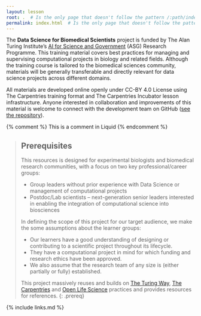 ```yaml
---
layout: lesson
root: .  # Is the only page that doesn't follow the pattern /:path/index.html
permalink: index.html  # Is the only page that doesn't follow the pattern /:path/index.html
---
```


<p>The <strong>Data Science for Biomedical Scientists</strong> project is funded by The Alan Turing Institute’s <a href="https://www.turing.ac.uk/research/asg">AI for Science and Government</a> (ASG) Research Programme.
This training material covers best practices for managing and supervising computational projects in biology and related fields.
Although the training course is tailored to the biomedical sciences community, materials will be generally transferable and directly relevant for data science projects across different domains.</p>

<p>All materials are developed online openly under CC-BY 4.0 License using The Carpentries training format and The Carpentries Incubator lesson infrastructure.
Anyone interested in collaboration and improvements of this material is welcome to connect with the development team on GitHub (<a href="https://github.com/carpentries-incubator/managing-computational-projects">see the repository</a>).
<!-- this is an html comment -->

{% comment %} This is a comment in Liquid {% endcomment %}

> ## Prerequisites
>
> This resources is designed for experimental biologists and biomedical research communities, with a focus on two key professional/career groups:
> * Group leaders without prior experience with Data Science or management of computational projects
> * Postdoc/Lab scientists – next-generation senior leaders interested in enabling the integration of computational science into biosciences
>
> In defining the scope of this project for our target audience, we make the some assumptions about the learner groups:
>
> * Our learners have a good understanding of designing or contributing to a scientific project throughout its lifecycle.
> * They have a computational project in mind for which funding and research ethics have been approved.
> * We also assume that the research team of any size is (either partially or fully) established.
> 
> This project massively reuses and builds on [The Turing Way](https://the-turing-way.netlify.app/), [The Carpentries](https://carpentries.org/) and [Open Life Science](https://openlifesci.org/) practices and provides resources for references.
{: .prereq}

{% include links.md %}
